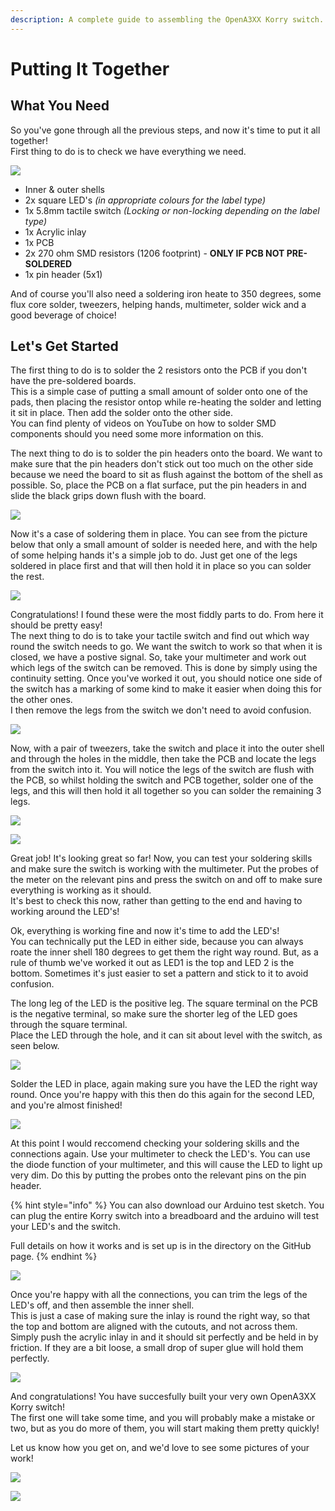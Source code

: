 ```yaml
---
description: A complete guide to assembling the OpenA3XX Korry switch.
---
```


# Putting It Together

## What You Need

So you've gone through all the previous steps, and now it's time to put it all together!  
First thing to do is to check we have everything we need.

![](../.gitbook/assets/img_5473.jpg)

* Inner & outer shells
* 2x square LED's _\(in appropriate colours for the label type\)_
* 1x 5.8mm tactile switch _\(Locking or non-locking depending on the label type\)_
* 1x Acrylic inlay
* 1x PCB 
* 2x 270 ohm SMD resistors \(1206 footprint\) - **ONLY IF PCB NOT PRE-SOLDERED**
* 1x pin header \(5x1\)

And of course you'll also need a soldering iron heate to 350 degrees, some flux core solder, tweezers, helping hands, multimeter, solder wick and a good beverage of choice!

## Let's Get Started

The first thing to do is to solder the 2 resistors onto the PCB if you don't have the pre-soldered boards.  
This is a simple case of putting a small amount of solder onto one of the pads, then placing the resistor ontop while re-heating the solder and letting it sit in place. Then add the solder onto the other side.  
You can find plenty of videos on YouTube on how to solder SMD components should you need some more information on this.  
  
The next thing to do is to solder the pin headers onto the board. We want to make sure that the pin headers don't stick out too much on the other side because we need the board to sit as flush against the bottom of the shell as possible. So, place the PCB on a flat surface, put the pin headers in and slide the black grips down flush with the board.

![](../.gitbook/assets/img_5474.jpg)

Now it's a case of soldering them in place. You can see from the picture below that only a small amount of solder is needed here, and with the help of some helping hands it's a simple job to do. Just get one of the legs soldered in place first and that will then hold it in place so you can solder the rest.

![](../.gitbook/assets/img_5476.jpg)

Congratulations! I found these were the most fiddly parts to do. From here it should be pretty easy!  
The next thing to do is to take your tactile switch and find out which way round the switch needs to go. We want the switch to work so that when it is closed, we have a postive signal. So, take your multimeter and work out which legs of the switch can be removed. This is done by simply using the continuity setting. Once you've worked it out, you should notice one side of the switch has a marking of some kind to make it easier when doing this for the other ones.  
I then remove the legs from the switch we don't need to avoid confusion.

![](../.gitbook/assets/img_5477.jpg)

Now, with a pair of tweezers, take the switch and place it into the outer shell and through the holes in the middle, then take the PCB and locate the legs from the switch into it. You will notice the legs of the switch are flush with the PCB, so whilst holding the switch and PCB together, solder one of the legs, and this will then hold it all together so you can solder the remaining 3 legs.

![](../.gitbook/assets/img_5478.jpg)

![](../.gitbook/assets/img_5479.jpg)

Great job! It's looking great so far! Now, you can test your soldering skills and make sure the switch is working with the multimeter. Put the probes of the meter on the relevant pins and press the switch on and off to make sure everything is working as it should.  
It's best to check this now, rather than getting to the end and having to working around the LED's!  
  
Ok, everything is working fine and now it's time to add the LED's!  
You can technically put the LED in either side, because you can always roate the inner shell 180 degrees to get them the right way round. But, as a rule of thumb we've worked it out as LED1 is the top and LED 2 is the bottom. Sometimes it's just easier to set a pattern and stick to it to avoid confusion.  
  
The long leg of the LED is the positive leg. The square terminal on the PCB is the negative terminal, so make sure the shorter leg of the LED goes through the square terminal.  
Place the LED through the hole, and it can sit about level with the switch, as seen below.

![](../.gitbook/assets/img_5480.jpg)

Solder the LED in place, again making sure you have the LED the right way round. Once you're happy with this then do this again for the second LED, and you're almost finished!

![](../.gitbook/assets/img_5483.jpg)

At this point I would reccomend checking your soldering skills and the connections again. Use your multimeter to check the LED's. You can use the diode function of your multimeter, and this will cause the LED to light up very dim. Do this by putting the probes onto the relevant pins on the pin header.

{% hint style="info" %}
You can also download our Arduino test sketch. You can plug the entire Korry switch into a breadboard and the arduino will test your LED's and the switch.

Full details on how it works and is set up is in the directory on the GitHub page.
{% endhint %}

![](../.gitbook/assets/img_5488.jpg)

Once you're happy with all the connections, you can trim the legs of the LED's off, and then assemble the inner shell.  
This is just a case of making sure the inlay is round the right way, so that the top and bottom are aligned with the cutouts, and not across them. Simply push the acrylic inlay in and it should sit perfectly and be held in by friction. If they are a bit loose, a small drop of super glue will hold them perfectly.

![](../.gitbook/assets/img_5486.jpg)

And congratulations! You have succesfully built your very own OpenA3XX Korry switch!  
The first one will take some time, and you will probably make a mistake or two, but as you do more of them, you will start making them pretty quickly!  
  
Let us know how you get on, and we'd love to see some pictures of your work!

![](../.gitbook/assets/img_5492.jpg)

![](../.gitbook/assets/img_5494.jpg)

